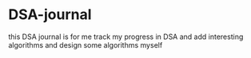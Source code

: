 # DSA-journal
this DSA journal is for me track my progress in DSA and add interesting algorithms and design some algorithms myself

